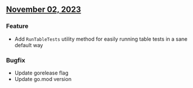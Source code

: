 ## [November 02, 2023]((https://github.com/rocktavious/autopilot/compare/v2023.8.18...v2023.11.2))
### Feature
* Add `RunTableTests` utility method for easily running table tests in a sane default way
### Bugfix
* Update gorelease flag
* Update go.mod version